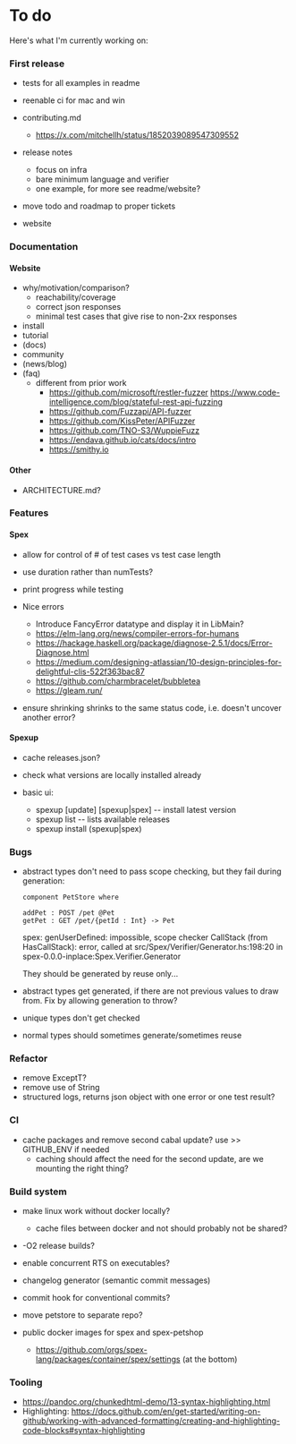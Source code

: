 # To do

Here's what I'm currently working on:

### First release

- tests for all examples in readme

- reenable ci for mac and win

- contributing.md
  + https://x.com/mitchellh/status/1852039089547309552

- release notes
  + focus on infra
  + bare minimum language and verifier
  + one example, for more see readme/website?

- move todo and roadmap to proper tickets

- website

### Documentation

#### Website

+ why/motivation/comparison?
  * reachability/coverage
  * correct json responses
  * minimal test cases that give rise to non-2xx responses
+ install
+ tutorial
+ (docs)
+ community
+ (news/blog)
+ (faq)
  * different from prior work
    - https://github.com/microsoft/restler-fuzzer
      https://www.code-intelligence.com/blog/stateful-rest-api-fuzzing
    - https://github.com/Fuzzapi/API-fuzzer
    - https://github.com/KissPeter/APIFuzzer
    - https://github.com/TNO-S3/WuppieFuzz
    - https://endava.github.io/cats/docs/intro
    - https://smithy.io

#### Other

- ARCHITECTURE.md?

### Features

#### Spex

- allow for control of # of test cases vs test case length
- use duration rather than numTests?
- print progress while testing

- Nice errors
  + Introduce FancyError datatype and display it in LibMain?
  + https://elm-lang.org/news/compiler-errors-for-humans
  + https://hackage.haskell.org/package/diagnose-2.5.1/docs/Error-Diagnose.html
  + https://medium.com/designing-atlassian/10-design-principles-for-delightful-clis-522f363bac87
  + https://github.com/charmbracelet/bubbletea
  + https://gleam.run/

- ensure shrinking shrinks to the same status code, i.e. doesn't uncover
  another error?

#### Spexup

- cache releases.json?

- check what versions are locally installed already

- basic ui:
  + spexup [update] [spexup|spex] -- install latest version
  + spexup list -- lists available releases
  + spexup install (spexup|spex) <version>

### Bugs

- abstract types don't need to pass scope checking, but they fail during generation:

    ```
    component PetStore where
    
    addPet : POST /pet @Pet
    getPet : GET /pet/{petId : Int} -> Pet
    ```

    spex: genUserDefined: impossible, scope checker
    CallStack (from HasCallStack):
      error, called at src/Spex/Verifier/Generator.hs:198:20 in spex-0.0.0-inplace:Spex.Verifier.Generator

  They should be generated by reuse only...

- abstract types get generated, if there are not previous values to draw from.
  Fix by allowing generation to throw?
- unique types don't get checked
- normal types should sometimes generate/sometimes reuse

### Refactor

- remove ExceptT?
- remove use of String
- structured logs, returns json object with one error or one test result?

### CI

- cache packages and remove second cabal update? use >> GITHUB_ENV if needed
  + caching should affect the need for the second update, are we mounting the right thing?

### Build system

- make linux work without docker locally?
  + cache files between docker and not should probably not be shared?

- -O2 release builds?
- enable concurrent RTS on executables?
- changelog generator (semantic commit messages)
- commit hook for conventional commits?
- move petstore to separate repo?
- public docker images for spex and spex-petshop
  + https://github.com/orgs/spex-lang/packages/container/spex/settings (at the bottom)

### Tooling

- https://pandoc.org/chunkedhtml-demo/13-syntax-highlighting.html
- Highlighting: https://docs.github.com/en/get-started/writing-on-github/working-with-advanced-formatting/creating-and-highlighting-code-blocks#syntax-highlighting
